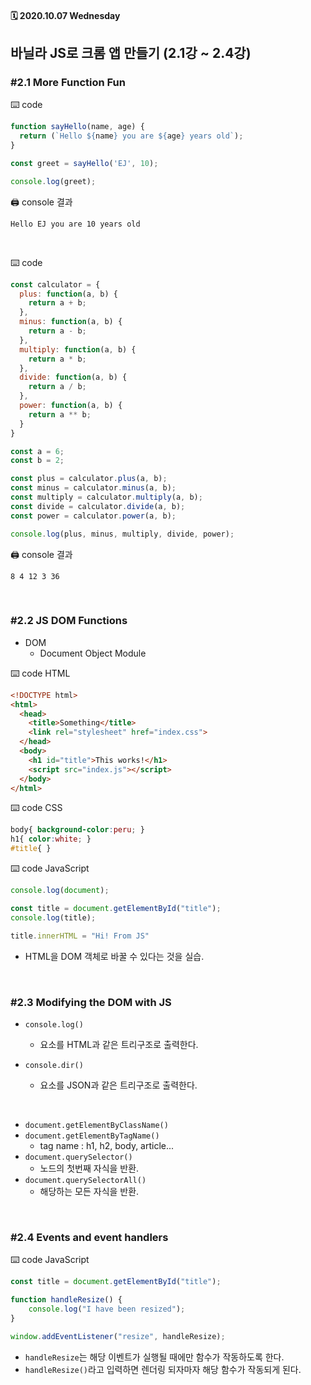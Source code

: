 #### 🗓 2020.10.07 Wednesday

## 바닐라 JS로 크롬 앱 만들기 (2.1강 ~ 2.4강)

### #2.1 More Function Fun

⌨️ code
```javascript
function sayHello(name, age) {
  return (`Hello ${name} you are ${age} years old`);
}

const greet = sayHello('EJ', 10);

console.log(greet);
```

🖨 console 결과
```
Hello EJ you are 10 years old
```

<br/>

⌨️ code
```javascript
const calculator = {
  plus: function(a, b) {
    return a + b;
  },
  minus: function(a, b) {
    return a - b;
  },
  multiply: function(a, b) {
    return a * b;
  },
  divide: function(a, b) {
    return a / b;
  },
  power: function(a, b) {
    return a ** b;
  }
}

const a = 6;
const b = 2;

const plus = calculator.plus(a, b);
const minus = calculator.minus(a, b);
const multiply = calculator.multiply(a, b);
const divide = calculator.divide(a, b);
const power = calculator.power(a, b);

console.log(plus, minus, multiply, divide, power);
```

🖨 console 결과
```
8 4 12 3 36
```

<br/>

### #2.2 JS DOM Functions
- DOM
  - Document Object Module

⌨️ code HTML
```html
<!DOCTYPE html>
<html>
  <head>
    <title>Something</title>
    <link rel="stylesheet" href="index.css">
  </head>
  <body>
    <h1 id="title">This works!</h1>
    <script src="index.js"></script>
  </body>
</html>
```

⌨️ code CSS
```css
body{ background-color:peru; }
h1{ color:white; }
#title{ }
```

⌨️ code JavaScript
```javascript
console.log(document);

const title = document.getElementById("title");
console.log(title);

title.innerHTML = "Hi! From JS"
```

- HTML을 DOM 객체로 바꿀 수 있다는 것을 실습.

<br/>

### #2.3 Modifying the DOM with JS
- `console.log()`
  - 요소를 HTML과 같은 트리구조로 출력한다.
  
- `console.dir()`
  - 요소를 JSON과 같은 트리구조로 출력한다.
  
<br/>

- `document.getElementByClassName()`
- `document.getElementByTagName()`
  - tag name : h1, h2, body, article...
- `document.querySelector()`
  - 노드의 첫번째 자식을 반환. 
- `document.querySelectorAll()`
  - 해당하는 모든 자식을 반환.

<br/>

### #2.4 Events and event handlers
⌨️ code JavaScript
```javascript
const title = document.getElementById("title");

function handleResize() {
    console.log("I have been resized");
}

window.addEventListener("resize", handleResize);
```
- `handleResize`는 해당 이벤트가 실행될 때에만 함수가 작동하도록 한다.
- `handleResize()`라고 입력하면 렌더링 되자마자 해당 함수가 작동되게 된다.

<br/>


